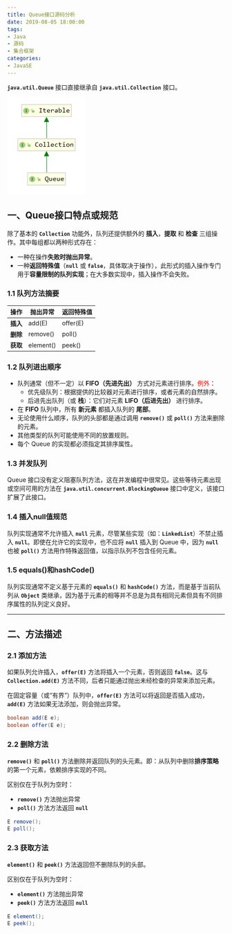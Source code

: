 ```yaml
---
title: Queue接口源码分析
date: 2019-08-05 18:00:00
tags:
- Java
- 源码
- 集合框架
categories:
- JavaSE
---
```


**`java.util.Queue`** 接口直接继承自 **`java.util.Collection`** 接口。

![Queue接口继承关系](Queue-source-analysis/Queue1.png "Queue接口继承关系")

<!-- more -->

## 一、Queue接口特点或规范


除了基本的 **`Collection`** 功能外，队列还提供额外的 **插入**，**提取** 和 **检查** 三组操作。其中每组都以两种形式存在：

- 一种在操作**失败时抛出异常**。
- 一种**返回特殊值**（**`null`** 或 **`false`**，具体取决于操作），此形式的插入操作专门用于**容量限制的队列实现**；在大多数实现中，插入操作不会失败。

### 1.1 队列方法摘要

| 操作 | 抛出异常 | 返回特殊值 |
| --- | --- | --- |
| **插入** | add(E) | offer(E) |
| **删除** | remove() | poll() |
| **获取** | element() | peek() |

### 1.2 队列进出顺序

- 队列通常（但不一定）以 **FIFO（先进先出）** 方式对元素进行排序。<font color="red">例外</font>：
  - 优先级队列：根据提供的比较器对元素进行排序，或者元素的自然排序。
  - 后进先出队列（或 **栈**）：它们对元素 **LIFO（后进先出）** 进行排序。
- 在 **FIFO** 队列中，所有 **新元素** 都插入队列的 **尾部**。
- 无论使用什么顺序，队列的头部都是通过调用 **`remove()`** 或 **`poll()`** 方法来删除的元素。
- 其他类型的队列可能使用不同的放置规则。
- 每个 Queue 的实现都必须指定其排序属性。

### 1.3 并发队列

Queue 接口没有定义阻塞队列方法，这在并发编程中很常见。这些等待元素出现或空间可用的方法在 **`java.util.concurrent.BlockingQueue`** 接口中定义，该接口扩展了此接口。

### 1.4 插入null值规范

队列实现通常不允许插入 **`null`** 元素，尽管某些实现（如：**`LinkedList`**）不禁止插入 **`null`**。即使在允许它的实现中，也不应将 **`null`** 插入到 Queue 中，因为 **`null`** 也被 **`poll()`** 方法用作特殊返回值，以指示队列不包含任何元素。

### 1.5 equals()和hashCode()

队列实现通常不定义基于元素的 **`equals()`** 和 **`hashCode()`** 方法，而是基于当前队列从 **`Object`** 类继承，因为基于元素的相等并不总是为具有相同元素但具有不同排序属性的队列定义良好。

---

## 二、方法描述

### 2.1 添加方法

如果队列允许插入，**`offer(E)`** 方法将插入一个元素，否则返回 **`false`**。这与 **`Collection.add(E)`** 方法不同，后者只能通过抛出未经检查的异常来添加元素。

在固定容量（或“有界”）队列中，**`offer(E)`** 方法可以将返回是否插入成功，**`add(E)`** 方法如果无法添加，则会抛出异常。
```java
boolean add(E e);
boolean offer(E e);
```

### 2.2 删除方法

**`remove()`** 和 **`poll()`** 方法删除并返回队列的头元素。即：从队列中删除**排序策略**的第一个元素，依赖排序实现的不同。

区别仅在于队列为空时：
- **`remove()`** 方法抛出异常
- **`poll()`** 方法方法返回 **`null`**

```java
E remove();
E poll();
```

### 2.3 获取方法

**`element()`** 和 **`peek()`** 方法返回但不删除队列的头部。

区别仅在于队列为空时：
- **`element()`** 方法抛出异常
- **`peek()`** 方法方法返回 **`null`**

```java
E element();
E peek();
```
